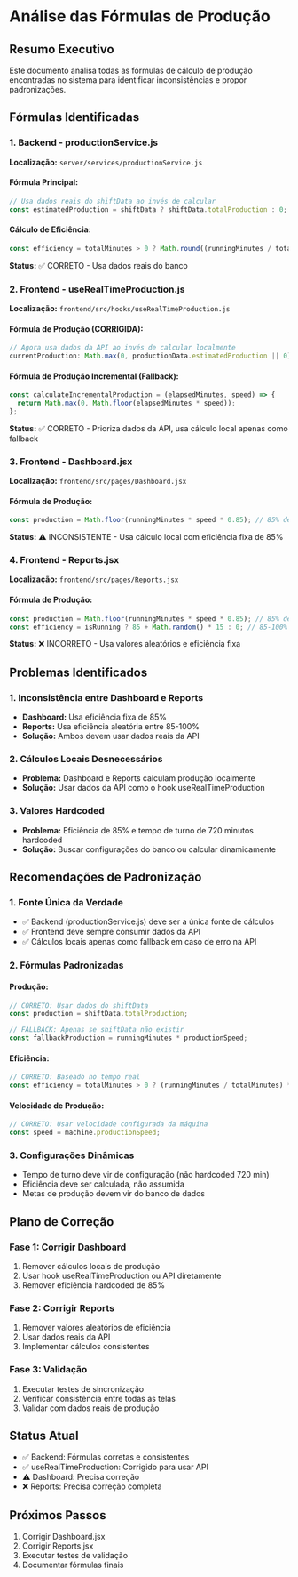# Análise das Fórmulas de Produção

## Resumo Executivo
Este documento analisa todas as fórmulas de cálculo de produção encontradas no sistema para identificar inconsistências e propor padronizações.

## Fórmulas Identificadas

### 1. Backend - productionService.js
**Localização:** `server/services/productionService.js`

#### Fórmula Principal:
```javascript
// Usa dados reais do shiftData ao invés de calcular
const estimatedProduction = shiftData ? shiftData.totalProduction : 0;
```

#### Cálculo de Eficiência:
```javascript
const efficiency = totalMinutes > 0 ? Math.round((runningMinutes / totalMinutes) * 100) : 0;
```

**Status:** ✅ CORRETO - Usa dados reais do banco

### 2. Frontend - useRealTimeProduction.js
**Localização:** `frontend/src/hooks/useRealTimeProduction.js`

#### Fórmula de Produção (CORRIGIDA):
```javascript
// Agora usa dados da API ao invés de calcular localmente
currentProduction: Math.max(0, productionData.estimatedProduction || 0)
```

#### Fórmula de Produção Incremental (Fallback):
```javascript
const calculateIncrementalProduction = (elapsedMinutes, speed) => {
  return Math.max(0, Math.floor(elapsedMinutes * speed));
};
```

**Status:** ✅ CORRETO - Prioriza dados da API, usa cálculo local apenas como fallback

### 3. Frontend - Dashboard.jsx
**Localização:** `frontend/src/pages/Dashboard.jsx`

#### Fórmula de Produção:
```javascript
const production = Math.floor(runningMinutes * speed * 0.85); // 85% de eficiência média
```

**Status:** ⚠️ INCONSISTENTE - Usa cálculo local com eficiência fixa de 85%

### 4. Frontend - Reports.jsx
**Localização:** `frontend/src/pages/Reports.jsx`

#### Fórmula de Produção:
```javascript
const production = Math.floor(runningMinutes * speed * 0.85); // 85% de eficiência média
const efficiency = isRunning ? 85 + Math.random() * 15 : 0; // 85-100% para máquinas funcionando
```

**Status:** ❌ INCORRETO - Usa valores aleatórios e eficiência fixa

## Problemas Identificados

### 1. Inconsistência entre Dashboard e Reports
- **Dashboard:** Usa eficiência fixa de 85%
- **Reports:** Usa eficiência aleatória entre 85-100%
- **Solução:** Ambos devem usar dados reais da API

### 2. Cálculos Locais Desnecessários
- **Problema:** Dashboard e Reports calculam produção localmente
- **Solução:** Usar dados da API como o hook useRealTimeProduction

### 3. Valores Hardcoded
- **Problema:** Eficiência de 85% e tempo de turno de 720 minutos hardcoded
- **Solução:** Buscar configurações do banco ou calcular dinamicamente

## Recomendações de Padronização

### 1. Fonte Única da Verdade
- ✅ Backend (productionService.js) deve ser a única fonte de cálculos
- ✅ Frontend deve sempre consumir dados da API
- ✅ Cálculos locais apenas como fallback em caso de erro na API

### 2. Fórmulas Padronizadas

#### Produção:
```javascript
// CORRETO: Usar dados do shiftData
const production = shiftData.totalProduction;

// FALLBACK: Apenas se shiftData não existir
const fallbackProduction = runningMinutes * productionSpeed;
```

#### Eficiência:
```javascript
// CORRETO: Baseado no tempo real
const efficiency = totalMinutes > 0 ? (runningMinutes / totalMinutes) * 100 : 0;
```

#### Velocidade de Produção:
```javascript
// CORRETO: Usar velocidade configurada da máquina
const speed = machine.productionSpeed;
```

### 3. Configurações Dinâmicas
- Tempo de turno deve vir de configuração (não hardcoded 720 min)
- Eficiência deve ser calculada, não assumida
- Metas de produção devem vir do banco de dados

## Plano de Correção

### Fase 1: Corrigir Dashboard
1. Remover cálculos locais de produção
2. Usar hook useRealTimeProduction ou API diretamente
3. Remover eficiência hardcoded de 85%

### Fase 2: Corrigir Reports
1. Remover valores aleatórios de eficiência
2. Usar dados reais da API
3. Implementar cálculos consistentes

### Fase 3: Validação
1. Executar testes de sincronização
2. Verificar consistência entre todas as telas
3. Validar com dados reais de produção

## Status Atual
- ✅ Backend: Fórmulas corretas e consistentes
- ✅ useRealTimeProduction: Corrigido para usar API
- ⚠️ Dashboard: Precisa correção
- ❌ Reports: Precisa correção completa

## Próximos Passos
1. Corrigir Dashboard.jsx
2. Corrigir Reports.jsx
3. Executar testes de validação
4. Documentar fórmulas finais
